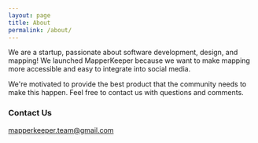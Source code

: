 ```yaml
---
layout: page
title: About
permalink: /about/
---
```


We are a startup, passionate about software development, design, and mapping!  We launched MapperKeeper because we want to make mapping more accessible and easy to integrate into social media.  

We're motivated to provide the best product that the community needs to make this happen.  Feel free to contact us with questions and comments.  

### Contact Us

[mapperkeeper.team@gmail.com](mailto:mapperkeeper.team@gmail.com)
